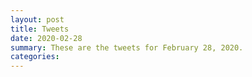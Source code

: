 ```yaml
---
layout: post
title: Tweets
date: 2020-02-28
summary: These are the tweets for February 28, 2020.
categories:
---
```


